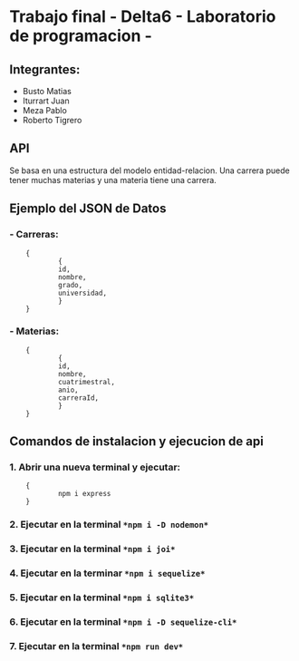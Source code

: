# Trabajo final - Delta6 - Laboratorio de programacion - 

## Integrantes: 
- Busto Matias
- Iturrart Juan
- Meza Pablo
- Roberto Tigrero

## API
Se basa en una estructura del modelo entidad-relacion. Una carrera puede tener muchas materias y una materia tiene una carrera.

## Ejemplo del JSON de Datos
### - Carreras: 
        {
                {
                id,
                nombre,
                grado,
                universidad, 
                }
        }

### - Materias:
        {
                {
                id,
                nombre,
                cuatrimestral,
                anio,
                carreraId,
                }
        }

## Comandos de instalacion y ejecucion de api
### 1. Abrir una nueva terminal y ejecutar:
        { 
                npm i express
        }
### 2. Ejecutar en la terminal `` *npm i -D nodemon* ``
### 3. Ejecutar en la terminal `` *npm i joi* ``
### 4. Ejecutar en la terminar `` *npm i sequelize* ``
### 5. Ejecutar en la terminal `` *npm i sqlite3* ``
### 6. Ejecutar en la terminal `` *npm i -D sequelize-cli* ``
### 7. Ejecutar en la terminal `` *npm run dev* ``

